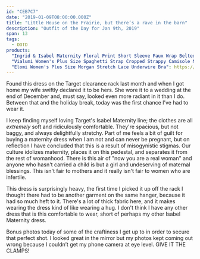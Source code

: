 ```yaml
---
id: "CEB7C7"
date: "2019-01-09T08:00:00.000Z"
title: "Little House on the Prairie, but there’s a rave in the barn"
description: "Outfit of the Day for Jan 9th, 2019"
span: 13
tags:
  - OOTD
products:
  "Ingrid & Isabel Maternity Floral Print Short Sleeve Faux Wrap Belted Knit Dress": https://www.target.com/p/maternity-plus-size-floral-print-short-sleeve-faux-wrap-belted-knit-dress-isabel-maternity-by-ingrid-isabel-153-navy/-/A-53622269?preselect=53447765#lnk=sametab
  "Vialumi Women's Plus Size Spaghetti Strap Cropped Strappy Camisole Navy 2X/3X": https://www.amazon.com/exec/obidos/ASIN/B01DFXZHTW/curvyandtrans-20
  "Elomi Women's Plus Size Morgan Stretch Lace Underwire Bra": https://www.amazon.com/exec/obidos/ASIN/B07BFRVKZT/curvyandtrans-20
---
```

Found this dress on the Target clearance rack last month and when I got home my wife swiftly declared it to be hers. She wore it to a wedding at the end of December and, must say, looked even more radiant in it than I do. Between that and the holiday break, today was the first chance I’ve had to wear it.

I keep finding myself loving Target's Isabel Maternity line; the clothes are all _extremely_ soft and ridiculously comfortable. They're spacious, but not baggy, and always delightfully stretchy. Part of me feels a bit of guilt for buying a maternity dress when I am not and can never be pregnant, but on reflection I have concluded that this is a result of misogynistic stigmas. Our culture idolizes maternity, places it on this pedestal, and separates it from the rest of womanhood. There is this air of "now you are a real woman" and anyone who hasn't carried a child is but a girl and undeserving of maternal blessings. This isn't fair to mothers and it really isn't fair to women who are infertile.

This dress is surprisingly heavy, the first time I picked it up off the rack I thought there had to be another garment on the same hanger, because it had so much heft to it. There's a lot of thick fabric here, and it makes wearing the dress kind of like wearing a hug. I don't think I have any other dress that is this comfortable to wear, short of perhaps my other Isabel Maternity dress.

Bonus photos today of some of the craftiness I get up to in order to secure that perfect shot. I looked great in the mirror but my photos kept coming out wrong because I couldn’t get my phone camera at eye level. GIVE IT THE CLAMPS!

